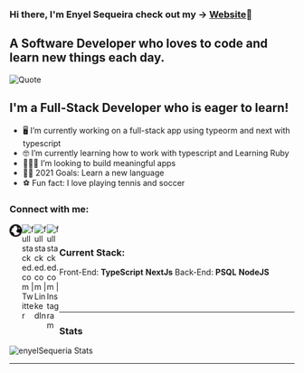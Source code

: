 ### Hi there, I'm Enyel Sequeira check out my -> [Website]👋
## A Software Developer who loves to code and learn new things each day. 


 ![Quote](https://github-readme-quotes.herokuapp.com/quote?quoteCategory=programming&theme=dracula&animation=default&layout=zues&font=Redressed)


## I'm a Full-Stack Developer who is eager to learn!
- 🖥 I’m currently working on a full-stack app using typeorm and next with typescript
- 🤓 I’m currently learning how to work with typescript and Learning Ruby
- 👨🏻‍💻 I’m looking to build meaningful apps
- 🙌🏼 2021 Goals: Learn a new language
- ⚽️ Fun fact: I love playing tennis and soccer



### Connect with me:

[<img align="left" alt="fullstacked.com" width="22px" src="https://raw.githubusercontent.com/iconic/open-iconic/master/svg/globe.svg" />][website]
[<img align="left" alt="fullstacked.com | Twitter" width="22px" src="https://cdn.jsdelivr.net/npm/simple-icons@v3/icons/twitter.svg" />][twitter]
[<img align="left" alt="fullstacked.com | LinkedIn" width="22px" src="https://cdn.jsdelivr.net/npm/simple-icons@v3/icons/linkedin.svg" />][linkedin]
[<img align="left" alt="fullstacked.com | Instagram" width="22px" src="https://cdn.jsdelivr.net/npm/simple-icons@v3/icons/instagram.svg" />][instagram]

<br />

### Current Stack: 

Front-End: **TypeScript** **NextJs**
Back-End: **PSQL** **NodeJS**

<br />
<br />


---

### Stats

![enyelSequeria Stats](https://github-readme-stats.vercel.app/api?username=enyelsequeira&show_icons=true&theme=dracula)

---

[website]: https://enyelsequeira.com/
[twitter]: https://twitter.com/EnyelSequeira
[instagram]: https://www.instagram.com/e.s.codes/?hl=en
[linkedin]: https://www.linkedin.com/in/enyel-sequeira-333a60100/












